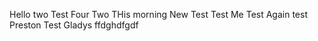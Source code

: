 

Hello two 
Test Four
Two
THis morning
New Test
Test Me
Test Again
test\
Preston
Test
Gladys
ffdghdfgdf
